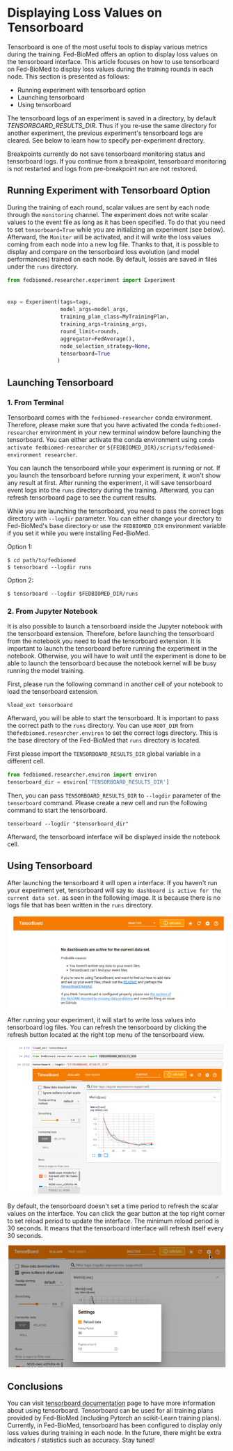 # Displaying Loss Values on Tensorboard

Tensorboard is one of the most useful tools to display various metrics during the training. Fed-BioMed offers an option to display loss values on the tensorboard interface. This article focuses on how to use tensorboard on Fed-BioMed to display loss values during the training rounds in each node. This section is presented as follows:

 - Running experiment with tensorboard option
 - Launching tensorboard
 - Using tensorboard

<div class="note-custom">
    <p>
The tensorboard logs of an experiment is saved in a directory, by default <i>TENSORBOARD_RESULTS_DIR</i>. Thus if you re-use the same directory for another experiment, the previous experiment's tensorboard logs are cleared. See below to learn how to specify per-experiment directory.
    </p>
</div>

<div class="note-custom">
    <p>
Breakpoints currently do not save tensorboard monitoring status and tensorboard logs. If you continue from a breakpoint, tensorboard monitoring is not restarted and logs from pre-breakpoint run are not restored.
    </p>
</div>

## Running Experiment with Tensorboard Option

During the training of each round, scalar values are sent by each node through the `monitoring` channel. The experiment does not write scalar values to the event file as long as it has been specified. To do that you need to set `tensorboard=True` while you are initializing an experiment (see below).  Afterward, the `Monitor` will be activated, and it will write the loss values coming from each node into a new log file. Thanks to that, it is possible to display and compare on the tensorboard loss evolution (and model performances) trained on each node. By default, losses are saved in files under  the `runs` directory.

```python
from fedbiomed.researcher.experiment import Experiment


exp = Experiment(tags=tags,
                 model_args=model_args,
                 training_plan_class=MyTrainingPlan,
                 training_args=training_args,
                 round_limit=rounds,
                 aggregator=FedAverage(),
                 node_selection_strategy=None,
                 tensorboard=True
                )
```

## Launching Tensorboard
### 1. From Terminal

Tensorboard comes with the `fedbiomed-researcher` conda environment. Therefore, please make sure that you have activated the conda `fedbiomed-researcher` environment in your new terminal window before launching the tensorboard. You can either activate the conda environment using `conda activate fedbiomed-researcher` or `${FEDBIOMED_DIR}/scripts/fedbiomed-environment researcher`.

You can launch the tensorboard while your experiment is running or not. If you launch the tensorboard before running your experiment, it won't show any result at first. After running the experiment, it will save tensorboard event logs into the `runs` directory during the training. Afterward, you can refresh tensorboard page to see the current results.

While you are launching the tensorboard, you need to pass the correct logs directory with `--logdir` parameter. You can either change your directory to Fed-BioMed's base directory or use the `FEDBIOMED_DIR` environment variable if you set it while you were installing Fed-BioMed.

Option 1:
```
$ cd path/to/fedbiomed
$ tensorboard --logdir runs
```

Option 2:
```shell
$ tensorboard --logdir $FEDBIOMED_DIR/runs
```


### 2. From Jupyter Notebook

It is also possible to launch a tensorboard inside the Jupyter notebook with the tensorboard extension.  Therefore, before launching the tensorboard from the notebook you need to load the tensorboard extension. It is important to launch the tensorboard before running the experiment in the notebook. Otherwise, you will have to wait until the experiment is done to be able to launch the tensorboard because the notebook kernel will be busy running the model training.

First, please run the following command in another cell of your notebook to load the tensorboard extension.

```
%load_ext tensorboard
```

Afterward, you will be able to start the tensorboard. It is important to pass the correct path to the `runs` directory. You can use `ROOT_DIR` from the`fedbiomed.researcher.environ` to set the correct logs directory. This is the base directory of the Fed-BioMed that `runs` directory is located.

First please import the `TENSORBOARD_RESULTS_DIR` global variable in a different cell.

```python
from fedbiomed.researcher.environ import environ
tensorboard_dir = environ['TENSORBOARD_RESULTS_DIR']
```

Then, you can pass `TENSORBOARD_RESULTS_DIR` to `--logdir` parameter of the `tensorboard` command. Please create a new cell and run the following command to start the tensorboard.

```
tensorboard --logdir "$tensorboard_dir"
```

Afterward, the tensorboard interface will be displayed inside the notebook cell.


## Using Tensorboard

After launching the tensorboard it will open a interface. If you haven't run your experiment yet, tensorboard will say `No dashboard is active for the current data set.` as seen in the following image. It is because there is no logs file that has been written in the `runs` directory.

<div class="md-center-image">
    <img src="/assets/img/tensorboard-no-log-found.png"/>
</div>

After running your experiment, it will start to write loss values into tensorboard log files. You can refresh the tensorboard by clicking the refresh button located at the right top menu of the tensorboard view.

<div class="md-center-image">
    <img src="/assets/img/tensorboard-notebook.png"/>
</div>


By default, the tensorboard doesn't set a time period to refresh the scalar values on the interface. You can click the gear button at the top right corner to set reload period to update the interface. The minimum reload period is 30 seconds. It means that the tensorboard interface will refresh itself every 30 seconds.


<div class="md-center-image">
    <img src="/assets/img/tensorboard-change-refresh-interval.png"/>
</div>


## Conclusions

You can visit [tensorboard documentation](https://www.tensorflow.org/tensorboard/get_started) page to have more information about using tensorboard. Tensorboard can be used for all training plans provided by Fed-BioMed (including Pytorch an scikit-Learn training plans). Currently, in Fed-BioMed, tensorboard has been configured to display only loss values during training in each node. In the future, there might be extra indicators / statistics such as accuracy. Stay tuned!






